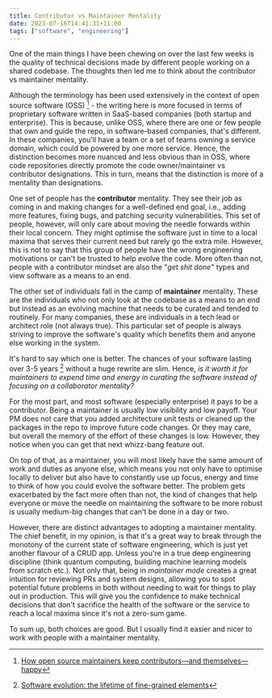 ```yaml
---
title: Contributor vs Maintainer Mentality
date: 2023-07-16T14:41:31+11:00
tags: ["software", "engineering"]
---
```


One of the main things I have been chewing on over the last few weeks is the quality of technical decisions made by different people working on a shared codebase. The thoughts then led me to think about the contributor vs maintainer mentality.

Although the terminology has been used extensively in the context of open source software (OSS) [^1] - the writing here is more focused in terms of proprietary software written in SaaS-based companies (both startup and enterprise). This is because, unlike OSS, where there are one or few people that own and guide the repo, in software-based companies, that's different. In these companies, you'll have a team or a set of teams owning a service domain, which could be powered by one more service. Hence, the distinction becomes more nuanced and less obvious than in OSS, where code repositories directly promote the code owner/maintainer vs contributor designations. This in turn, means that the distinction is more of a mentality than designations.

One set of people has the **contributor** mentality. They see their job as coming in and making changes for a well-defined end goal, i.e., adding more features, fixing bugs, and patching security vulnerabilities. This set of people, however, will only care about moving the needle forwards within their local concern. They might optimise the software just in time to a local maxima that serves their current need but rarely go the extra mile. However, this is not to say that this group of people have the wrong engineering motivations or can't be trusted to help evolve the code. More often than not, people with a contributor mindset are also the "*get shit done*" types and view software as a means to an end.

The other set of individuals fall in the camp of **maintainer** mentality. These are the individuals who not only look at the codebase as a means to an end but instead as an evolving machine that needs to be curated and tended to routinely. For many companies, these are individuals in a tech lead or architect role (not always true). This particular set of people is always striving to improve the software's quality which benefits them and anyone else working in the system.

It's hard to say which one is better. The chances of your software lasting over 3-5 years [^2] without a huge rewrite are slim. Hence, *is it worth it for maintainers to expend time and energy in curating the software instead of focusing on a collaborator mentality?*

For the most part, and most software (especially enterprise) it pays to be a contributor. Being a maintainer is usually low visibility and low payoff. Your PM does not care that you added architecture unit tests or cleaned up the packages in the repo to improve future code changes. Or they may care, but overall the memory of the effort of these changes is low. However, they notice when you can get that next whizz-bang feature out.

On top of that, as a maintainer, you will most likely have the same amount of work and duties as anyone else, which means you not only have to optimise locally to deliver but also have to constantly use up focus, energy and time to think of how you could evolve the software better. The problem gets exacerbated by the fact more often than not, the kind of changes that help everyone or move the needle on maintaining the software to be more robust is usually medium-big changes that can't be done in a day or two.

However, there are distinct advantages to adopting a maintainer mentality. The chief benefit, in my opinion, is that it's a great way to break through the monotony of the current state of software engineering, which is just yet another flavour of a
CRUD app. Unless you're in a true deep engineering discipline (think quantum computing, building machine learning models from scratch etc.). Not only that, being in *maintainer mode* creates a great intuition for reviewing PRs and system designs, allowing you to spot potential future problems in both without needing to wait for things to play out in production. This will give you the confidence to make technical decisions that don't sacrifice the health of the software or the service to reach a local maxima since it's not a zero-sum game.

To sum up, both choices are good. But I usually find it easier and nicer to work with people with a maintainer mentality.

[^1]: [How open source maintainers keep contributors—and themselves—happy](https://github.com/readme/featured/contributor-relations)
[^2]: [Software evolution: the lifetime of fine-grained elements](https://www.ncbi.nlm.nih.gov/pmc/articles/PMC7959608/)


